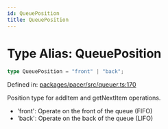 ```yaml
---
id: QueuePosition
title: QueuePosition
---
```


<!-- DO NOT EDIT: this page is autogenerated from the type comments -->

# Type Alias: QueuePosition

```ts
type QueuePosition = "front" | "back";
```

Defined in: [packages/pacer/src/queuer.ts:170](https://github.com/TanStack/pacer/blob/main/packages/pacer/src/queuer.ts#L170)

Position type for addItem and getNextItem operations.

- 'front': Operate on the front of the queue (FIFO)
- 'back': Operate on the back of the queue (LIFO)
